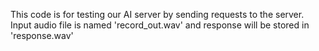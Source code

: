 This code is for testing our AI server by sending requests to the server.
Input audio file is named 'record_out.wav' and response will be stored in 'response.wav'